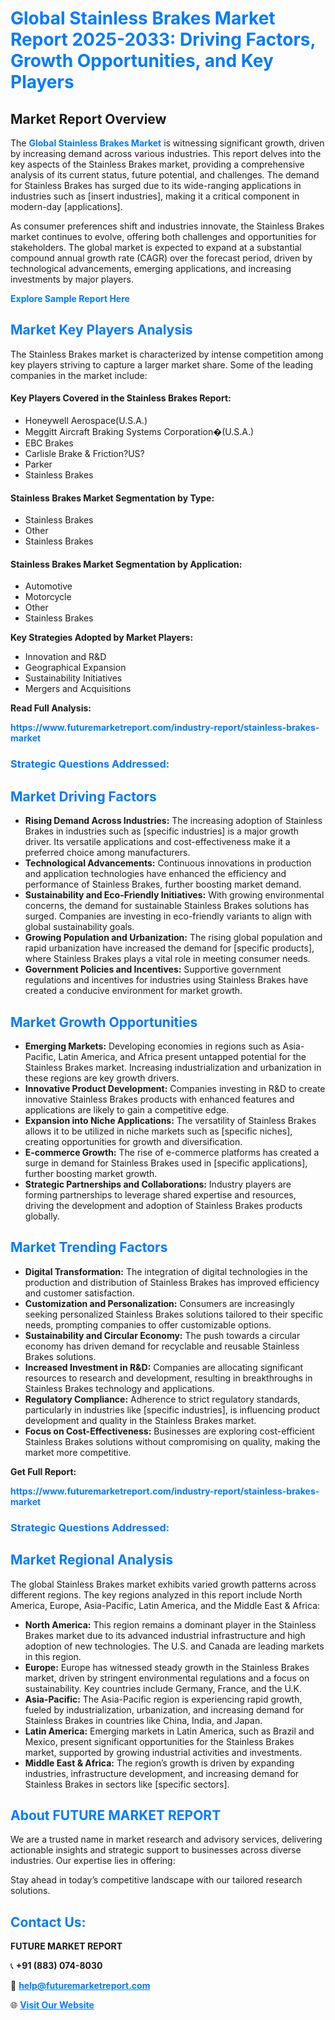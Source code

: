<h1 style="color: #007BFF;">Global Stainless Brakes Market Report 2025-2033: Driving Factors, Growth Opportunities, and Key Players</h1>

<section id="overview">
<h2>Market Report Overview</h2>
<p>The <a href="https://www.futuremarketreport.com/industry-report/stainless-brakes-market" style="color: #007BFF; text-decoration: none;"><strong>Global Stainless Brakes Market</strong></a> is witnessing significant growth, driven by increasing demand across various industries. This report delves into the key aspects of the Stainless Brakes market, providing a comprehensive analysis of its current status, future potential, and challenges. The demand for Stainless Brakes has surged due to its wide-ranging applications in industries such as [insert industries], making it a critical component in modern-day [applications].</p>
<p>As consumer preferences shift and industries innovate, the Stainless Brakes market continues to evolve, offering both challenges and opportunities for stakeholders. The global market is expected to expand at a substantial compound annual growth rate (CAGR) over the forecast period, driven by technological advancements, emerging applications, and increasing investments by major players.</p>
</section>

<section id="overview">
<p><a href="https://www.futuremarketreport.com/request-sample/reportId=106547" style="color: #007BFF; text-decoration: none;"><strong>Explore Sample Report Here</strong></a></p>
</section>

<section id="key-players">
<h2 style="color: #007BFF;">Market Key Players Analysis</h2>
<p>The Stainless Brakes market is characterized by intense competition among key players striving to capture a larger market share. Some of the leading companies in the market include:</p>
<h4>Key Players Covered in the Stainless Brakes Report:</h4>
<ul><li>Honeywell Aerospace(U.S.A.)</li><li>Meggitt Aircraft Braking Systems Corporation�(U.S.A.)</li><li>EBC Brakes</li><li>Carlisle Brake &amp; Friction?US?</li><li>Parker</li><li>Stainless Brakes</li></ul>
<h4>Stainless Brakes Market Segmentation by Type:</h4>
<ul><li>Stainless Brakes</li><li>Other</li><li>Stainless Brakes</li></ul>

<h4>Stainless Brakes Market Segmentation by Application:</h4>
<ul><li>Automotive</li><li>Motorcycle</li><li>Other</li><li>Stainless Brakes</li></ul>
<p><strong>Key Strategies Adopted by Market Players:</strong></p>
<ul>
<li>Innovation and R&D</li>
<li>Geographical Expansion</li>
<li>Sustainability Initiatives</li>
<li>Mergers and Acquisitions</li>
</ul>
</section>

<section>
<p><strong>Read Full Analysis: </strong></p><a href="https://www.futuremarketreport.com/industry-report/stainless-brakes-market" style="color: #007BFF; text-decoration: none;"><strong>https://www.futuremarketreport.com/industry-report/stainless-brakes-market</strong></a>
<h3 style="color: #007BFF;">Strategic Questions Addressed:</h3>
</section>

<section id="driving-factors">
<h2 style="color: #007BFF;">Market Driving Factors</h2>
<ul>
<li><strong>Rising Demand Across Industries:</strong> The increasing adoption of Stainless Brakes in industries such as [specific industries] is a major growth driver. Its versatile applications and cost-effectiveness make it a preferred choice among manufacturers.</li>
<li><strong>Technological Advancements:</strong> Continuous innovations in production and application technologies have enhanced the efficiency and performance of Stainless Brakes, further boosting market demand.</li>
<li><strong>Sustainability and Eco-Friendly Initiatives:</strong> With growing environmental concerns, the demand for sustainable Stainless Brakes solutions has surged. Companies are investing in eco-friendly variants to align with global sustainability goals.</li>
<li><strong>Growing Population and Urbanization:</strong> The rising global population and rapid urbanization have increased the demand for [specific products], where Stainless Brakes plays a vital role in meeting consumer needs.</li>
<li><strong>Government Policies and Incentives:</strong> Supportive government regulations and incentives for industries using Stainless Brakes have created a conducive environment for market growth.</li>
</ul>
</section>

<section id="growth-opportunities">
<h2 style="color: #007BFF;">Market Growth Opportunities</h2>
<ul>
<li><strong>Emerging Markets:</strong> Developing economies in regions such as Asia-Pacific, Latin America, and Africa present untapped potential for the Stainless Brakes market. Increasing industrialization and urbanization in these regions are key growth drivers.</li>
<li><strong>Innovative Product Development:</strong> Companies investing in R&D to create innovative Stainless Brakes products with enhanced features and applications are likely to gain a competitive edge.</li>
<li><strong>Expansion into Niche Applications:</strong> The versatility of Stainless Brakes allows it to be utilized in niche markets such as [specific niches], creating opportunities for growth and diversification.</li>
<li><strong>E-commerce Growth:</strong> The rise of e-commerce platforms has created a surge in demand for Stainless Brakes used in [specific applications], further boosting market growth.</li>
<li><strong>Strategic Partnerships and Collaborations:</strong> Industry players are forming partnerships to leverage shared expertise and resources, driving the development and adoption of Stainless Brakes products globally.</li>
</ul>
</section>

<section id="trending-factors">
<h2 style="color: #007BFF;">Market Trending Factors</h2>
<ul>
<li><strong>Digital Transformation:</strong> The integration of digital technologies in the production and distribution of Stainless Brakes has improved efficiency and customer satisfaction.</li>
<li><strong>Customization and Personalization:</strong> Consumers are increasingly seeking personalized Stainless Brakes solutions tailored to their specific needs, prompting companies to offer customizable options.</li>
<li><strong>Sustainability and Circular Economy:</strong> The push towards a circular economy has driven demand for recyclable and reusable Stainless Brakes solutions.</li>
<li><strong>Increased Investment in R&D:</strong> Companies are allocating significant resources to research and development, resulting in breakthroughs in Stainless Brakes technology and applications.</li>
<li><strong>Regulatory Compliance:</strong> Adherence to strict regulatory standards, particularly in industries like [specific industries], is influencing product development and quality in the Stainless Brakes market.</li>
<li><strong>Focus on Cost-Effectiveness:</strong> Businesses are exploring cost-efficient Stainless Brakes solutions without compromising on quality, making the market more competitive.</li>
</ul>
</section>

<section>
<p><strong>Get Full Report: </strong></p><a href="https://www.futuremarketreport.com/industry-report/stainless-brakes-market" style="color: #007BFF; text-decoration: none;"><strong>https://www.futuremarketreport.com/industry-report/stainless-brakes-market</strong></a>
<h3 style="color: #007BFF;">Strategic Questions Addressed:</h3>
</section>


<section id="regional-analysis">
<h2 style="color: #007BFF;">Market Regional Analysis</h2>
<p>The global Stainless Brakes market exhibits varied growth patterns across different regions. The key regions analyzed in this report include North America, Europe, Asia-Pacific, Latin America, and the Middle East & Africa:</p>
<ul>
<li><strong>North America:</strong> This region remains a dominant player in the Stainless Brakes market due to its advanced industrial infrastructure and high adoption of new technologies. The U.S. and Canada are leading markets in this region.</li>
<li><strong>Europe:</strong> Europe has witnessed steady growth in the Stainless Brakes market, driven by stringent environmental regulations and a focus on sustainability. Key countries include Germany, France, and the U.K.</li>
<li><strong>Asia-Pacific:</strong> The Asia-Pacific region is experiencing rapid growth, fueled by industrialization, urbanization, and increasing demand for Stainless Brakes in countries like China, India, and Japan.</li>
<li><strong>Latin America:</strong> Emerging markets in Latin America, such as Brazil and Mexico, present significant opportunities for the Stainless Brakes market, supported by growing industrial activities and investments.</li>
<li><strong>Middle East & Africa:</strong> The region’s growth is driven by expanding industries, infrastructure development, and increasing demand for Stainless Brakes in sectors like [specific sectors].</li>
</ul>
</section>

<footer>
<h2 style="color: #007BFF;">About FUTURE MARKET REPORT</h2>
<p>We are a trusted name in market research and advisory services, delivering actionable insights and strategic support to businesses across diverse industries. Our expertise lies in offering:</p>

<p>Stay ahead in today’s competitive landscape with our tailored research solutions.</p>

<h2 style="color: #007BFF;">Contact Us:</h2>
<p><strong>FUTURE MARKET REPORT</strong></p>
<p>📞 <strong>+91 (883) 074-8030</strong></p>
<p>📧 <strong><a href="mailto:help@futuremarketreport.com" style="color: #007BFF;">help@futuremarketreport.com</a></strong></p>
<p>🌐 <strong><a href="https://www.futuremarketreport.com/" style="color: #007BFF;">Visit Our Website</a></strong></p>
</footer>